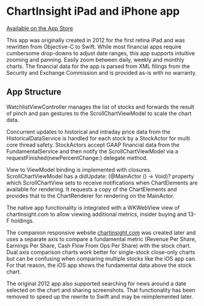 # ChartInsight iPad and iPhone app

[Available on the App Store](https://apps.apple.com/us/app/fundamental-technical-charts/id6451326862)

This app was originally created in 2012 for the first retina iPad and was rewritten from Objective-C to Swift. While most financial apps require cumbersome drop-downs to adjust date ranges, this app supports intuitive zooming and panning. Easily zoom between daily, weekly and monthly charts. The financial data for the app is parsed from XML filings from the Security and Exchange Commission and is provided as-is with no warranty.

## App Structure

WatchlistViewController manages the list of stocks and forwards the result of pinch and pan gestures to the ScrollChartViewModel to scale the chart data. 

Concurrent updates to historical and intraday price data from the HistoricalDataService is handled for each stock by a StockActor for multi core thread safety. StockActors accept GAAP financial data from the FundamentalService and then notify the ScrollChartViewModel via a requestFinished(newPercentChange:) delegate method. 

View to ViewModel binding is implemented with closures. ScrollChartViewModel has a didUpdate: (@MainActor () -> Void)? property which ScrollChartView sets to receive notifications when ChartElements are available for rendering. It requests a copy of the ChartElements and provides that to the ChartRenderer for rendering on the MainActor.

The native app functionality is integrated with a WKWebView view of chartinsight.com to allow viewing additional metrics, insider buying and 13-F holdings.

The companion responsive website [chartinsight.com](https://chartinsight.com) was created later and uses a separate axis to compare a fundamental metric (Revenue Per Share, Earnings Per Share, Cash Flow From Ops Per Share) with the stock chart. Dual axis comparison charts work better for single-stock close-only charts but can be confusing when comparing multiple stocks like the iOS app can. For that reason, the iOS app shows the fundamental data above the stock chart.

The original 2012 app also supported searching for news around a date selected on the chart and sharing screenshots. That functionality has been removed to speed up the rewrite to Swift and may be reimplemented later.
